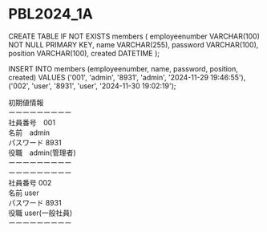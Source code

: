 # PBL2024_1A

CREATE TABLE IF NOT EXISTS members (
    employeenumber VARCHAR(100) NOT NULL PRIMARY KEY,
    name VARCHAR(255),
    password VARCHAR(100),
    position VARCHAR(100),
    created DATETIME
);


INSERT INTO members (employeenumber, name, password, position, created) VALUES
('001', 'admin', '8931', 'admin', '2024-11-29 19:46:55'),
('002', 'user', '8931', 'user', '2024-11-30 19:02:19');



初期値情報  
ーーーーーーーーー  
社員番号　001  
名前　admin  
パスワード 8931  
役職　admin(管理者)  
ーーーーーーーーー  
ーーーーーーーーー  
社員番号 002  
名前 user  
パスワード 8931  
役職 user(一般社員)  
ーーーーーーーーー
